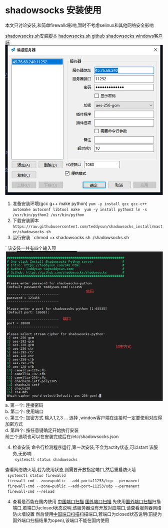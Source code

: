 # shadowsocks 安装使用
本文只讨论安装,和简单firewalld影响,暂时不考虑selinux和其他网络安全影响

[shadowsocks.sh安装脚本](https://raw.githubusercontent.com/teddysun/shadowsocks_install/master/shadowsocks.sh) [hadowsocks.sh github](https://github.com/teddysun/shadowsocks_install)
[shadowsocks windows客户端](https://github.com/shadowsocks/shadowsocks-windows)  
![客户端页面](./windowsssr.png)  

  1. 准备安装环境(gcc g++ make python)
  `
  yum -y install gcc gcc-c++ automake autoconf libtool make 
  yum -y install python2
  ln -s /usr/bin/python2 /usr/bin/python
  `
  2. 下载安装脚本
  `
  https://raw.githubusercontent.com/teddysun/shadowsocks_install/master/shadowsocks.sh
  `
  3. 运行安装
  `
  chmod +x shadowsocks.sh
  ./shadowsocks.sh 

  `
  该安装一共有四个输入项  
  ![操作页面](./shadowsocks.png)  
  a. 第一个: 连接密码  
  b. 第二个: 使用端口  
  c. 第三个: 加密方式 输入1,2,3 ... 选择 ,window客户端在连接时一定要使用对应得加密方式  
  d. 第四个: 按任意键确定开始执行安装  
  前三个选项也可以在安装完成后在/etc/shadowsocks.json  
   
   4. 检查安装
   命令行检测程序运行,第一次安装,不会为actity状态,可以start 该服务,无影响  
   ` systemctl status shadowsocks`  

   查看网络防火墙,若为使用状态,则需要开放指定端口,然后重启防火墙  
   ` systemctl status firewalld`  
   ` firewall-cmd --zone=public --add-port=11253/tcp --permanent`  
   ` firewall-cmd --zone=public --add-port=11253/udp --permanent`  
   ` firewall-cmd --reload`  
   
   4. 查看是否能在国内使用
   [中国端口扫描](http://tool.pfan.cn/scanport)
   [国外端口扫描](https://www.yougetsignal.com/tools/open-ports)
   先使用[国外端口扫描](https://www.yougetsignal.com/tools/open-ports)扫描端口,若端口为closed状态说明,该服务器没有开放对应端口,请查看服务器网络防火墙设置
   然后使用[中国端口扫描](http://tool.pfan.cn/scanport)扫描端口,若端口为closed状态说明(前提为国外端口扫描结果为open),该端口不能在国内使用
